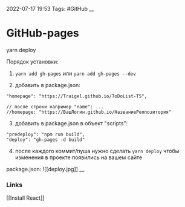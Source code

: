 2022-07-17 19:53
Tags: #GitHub
__
# GitHub-pages
yarn deploy

Порядок установки:
1) `yarn add gh-pages` или `yarn add gh-pages --dev`

2) добавить в package.json:
```tsx
"homepage": "https://Traigel.github.io/ToDoList-TS",

// после строки например "name": ...
//homepage: "https://ВашЛогин.github.io/НазваниеРеппозитория" 
```

3) добавить в package.json в объект "scripts":
```tsx
"predeploy": "npm run build",
"deploy": "gh-pages -d build"
```

4) после каждого коммит/пуша нужно сделать `yarn deploy` чтобы изменения в проекте появились на вашем сайте

package.json:
![[deploy.jpg]]
__
### Links
[[Install React]]